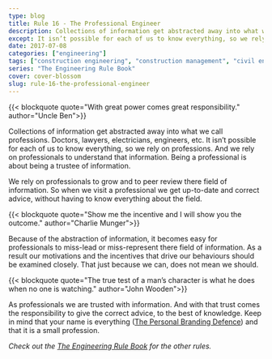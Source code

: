 ```yaml
---
type: blog
title: Rule 16 - The Professional Engineer
description: Collections of information get abstracted away into what we call professions.
except: It isn’t possible for each of us to know everything, so we rely on professions. And we rely on professionals to understand that information. Being a professional is about being a trustee of information.
date: 2017-07-08
categories: ["engineering"]
tags: ["construction engineering", "construction management", "civil engineering", "professional"]
series: "The Engineering Rule Book"
cover: cover-blossom
slug: rule-16-the-professional-engineer
---
```


{{< blockquote quote="With great power comes great responsibility." author="Uncle Ben">}}

Collections of information get abstracted away into what we call professions. Doctors, lawyers, electricians, engineers, etc. It isn’t possible for each of us to know everything, so we rely on professions. And we rely on professionals to understand that information. Being a professional is about being a trustee of information.

We rely on professionals to grow and to peer review there field of information. So when we visit a professional we get up-to-date and correct advice, without having to know everything about the field.

{{< blockquote quote="Show me the incentive and I will show you the outcome." author="Charlie Munger">}}

Because of the abstraction of information, it becomes easy for professionals to miss-lead or miss-represent there field of information. As a result our motivations and the incentives that drive our behaviours should be examined closely. That just because we can, does not mean we should.

{{< blockquote quote="The true test of a man’s character is what he does when no one is watching." author="John Wooden">}}

As professionals we are trusted with information. And with that trust comes the responsibility to give the correct advice, to the best of knowledge. Keep in mind that your name is everything ([The Personal Branding Defence](/blog/the-personal-branding-defence.html)) and that it is a small profession.

_Check out the [The Engineering Rule Book](/series/the-engineering-rule-book) for the other rules._
